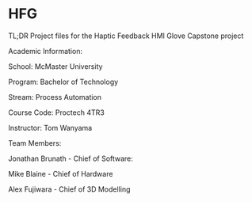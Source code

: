 # HFG
TL;DR Project files for the Haptic Feedback HMI Glove Capstone project



Academic Information:

School: McMaster University

Program: Bachelor of Technology

Stream: Process Automation

Course Code: Proctech 4TR3

Instructor: Tom Wanyama



Team Members:

Jonathan Brunath - Chief of Software: 

Mike Blaine - Chief of Hardware

Alex Fujiwara - Chief of 3D Modelling


